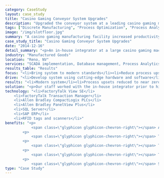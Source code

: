 ```yaml
---
category: CaseStudy
layout: case_study
title: "Casino Gaming Conveyor System Upgrades"
description: "Upgraded the conveyor system at a leading casino gaming manufacturing facility increasing productivity and efficiency."
tags: ["Discrete Manufacturing", "Process Optimization", "Process Analytics", "ERP Integration", "Database Management", "PLC", "HMI"]
image: "/img/slotfloor.jpg"
summary: "A casino gaming manufacturing facility increased productivity after working with us to re-design and integrate their control system with SAP."
case_study_title: "Casino Gaming Conveyor System Upgrades"
date: "2014-12-16"
detail_summary: "<p>An in-house integrator at a large casino gaming machine manufacturer had implemented a conveyor control system prior to retiring from the company. After his departure and near constant supervision of the system, productivity dropped due to in-process machines being sent to incorrect locations, a holding and re-work area not functioning correctly and various other issues. Our staff was brought in to bring the system up to industry standards and bring productivity to desired levels.</p>"
industry: "Manufactured Goods"
location: "Reno, NV"
services: "SCADA implementation, Database management, Process Analytics, Process Optimization"
results_table: "Results"
focus: "<li>Bring system to modern standards</li><li>Reduce process upsets</li><li>Increase productivity</li>"
drive: "<li>Develop system using cutting-edge hardware and software</li><li>Implement system and train personnel on its operation</li><li>Improve process efficiency</li>"
results: "<li>Modern system</li><li>Process upsets reduced to near zero</li><li>Increased productivity</li>"
solution: "<p>Our staff worked with the in-house integrator prior to his departure to understand his design methodology, current issues with the system and future plans for further development. We familiarized ourselves with the existing code base and met with the system's stakeholders to formulate a plan moving forward.</p><p>Over the course of a few evenings when the line was down we began resolving issues with the Transaction Manager configuration passing incorrect data from the PLC to SQL Server. This exposed several race conditions in the logic preventing some machines from being sent to technician workstations and instead being sent to the end of the line as if they were complete machines. We resolved the race conditions and implemented similar changes to a machine holding/re-work re-entry area at the end of the line. During continued operation of the system we noticed some pallets consistently being sent to incorrect locations on the line and further research indicated the RFID tags on the pallets were incorrectly installed. Resolving this issue along with the logic changes reduced runaway machines from 50+ per shift to less than one a day on average.</p><p>Once all of the logic issues on the line were resolved we completed integration with the company's SAP ERP system to integrate scheduling and inventory data into the control system to better utilize the technicians on the line. </p>"
technology: "<li>FactoryTalk View SE</li>
	<li>FactoryTalk Transaction Manager</li>
	<li>Allen Bradley CompactLogix PLCs</li>
	<li>Allen Bradley PanelView Plus</li>
	<li>SQL Server</li>
	<li>SAP ERP</li>
	<li>RFID tags and scanners</li>"
benefits: "<p>
	        <span class=\"glyphicon glyphicon-chevron-right\"></span> After upgrades the system met industry standards for logic and safety</p>
	    <p>
	     	<span class=\"glyphicon glyphicon-chevron-right\"></span> The control system was fully integrated into the company's ERP system enabling more precise and traceable scheduling and inventory management</p>
	    <p>
	        <span class=\"glyphicon glyphicon-chevron-right\"></span> The number of machines being sent to incorrect locations was reduced from 50+ per shift to less than one per day on average</p>
	    <p>
			<span class=\"glyphicon glyphicon-chevron-right\"></span> The amount of time spent moving machines back to the front of the line and manually directing them went from full-time to essentially zero</p>
		<p>
			<span class=\"glyphicon glyphicon-chevron-right\"></span> System upgrades found 1/3 of the pallets used on the line had incorrectly installed RFID tags</p>"
type: "Case Study"
---
```



